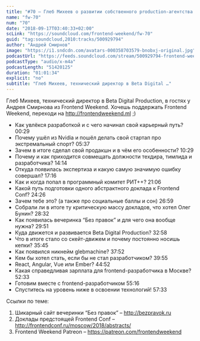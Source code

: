 ```yaml
---
title: "#70 – Глеб Михеев о развитии собственного production-агентства и подготовке Frontend Conf"
name: "fw-70"
num: "70"
date: "2018-09-17T03:40:33+02:00"
scLink: "https://soundcloud.com/frontend-weekend/fw-70"
guid: "tag:soundcloud,2010:tracks/500929794"
author: "Андрей Смирнов"
image: "https://i1.sndcdn.com/avatars-000358703579-bnobxj-original.jpg"
podcastUrl: "https://feeds.soundcloud.com/stream/500929794-frontend-weekend-fw-70.m4a"
podcastType: "audio/x-m4a"
podcastLength: "51420125"
duration: "01:01:34"
explicit: "no"
subtitle: "Глеб Михеев, технический директор в Beta Digital …"
---
```

Глеб Михеев, технический директор в Beta Digital Production, в гостях у Андрея Смирнова из Frontend Weekend. Хочешь поддержать Frontend Weekend, переходи на http://frontendweekend.ml ;)

- Как увлёкся разработкой и с чего начинал свой карьерный путь? 00:29
- Почему ушёл из Nvidia и пошёл делать свой стартап про экстремальный спорт? 05:37
- Зачем в итоге сделал свой продакшн и в чём его особенности? 10:29
- Почему и как приходится совмещать должности техдира, тимлида и разработчика? 14:14
- Откуда появилась экспертиза и какую самую значимую ошибку совершал? 17:16
- Как и когда попал в программный комитет РИТ++? 21:06
- Какой путь подготовки одного абстрактного доклада к Frontend Conf? 24:26
- Зачем тебе это? (а также про социальные баллы и сон) 26:59
- Собрали ли в итоге ту критическую массу докладов, что хотел Олег Бунин? 28:32
- Как появилась вечеринка “Без правок” и для чего она вообще нужна? 29:51
- Куда движется и развивается Beta Digital Production? 32:58
- Что в итоге стало со скейт-движем и почему постоянно носишь кепки? 35:45
- Как появился никнейм glebmachine? 37:52
- Кем бы хотел стать, если бы не стал разработчиком? 39:55
- React, Angular, Vue или Ember? 44:52
- Какая справедливая зарплата для frontend-разработчика в Москве? 52:33
- Готовим вместе с frontend-разработчиком 55:16
- Спуститесь на уровень ниже в освоении технологий! 57:33

Ссылки по теме:
1) Шикарный сайт вечеринки “Без правок” – http://bezpravok.ru
2) Доклады предстоящей Frontend Conf – http://frontendconf.ru/moscow/2018/abstracts/
3) Frontend Weekend Patreon – https://patreon.com/frontendweekend